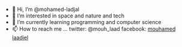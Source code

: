 - 👋 Hi, I’m @mohamed-ladjal
- 👀 I’m interested in space and nature and tech
- 🌱 I’m currently learning programming and computer science
- 📫 How to reach me ...
twitter: @mouh_laad
facebook: [mouhamed laadjel](https://www.facebook.com/ItzMouhLaad/)
<!---
mohamed-ladjal/mohamed-ladjal is a ✨ special ✨ repository because its `README.md` (this file) appears on your GitHub profile.
You can click the Preview link to take a look at your changes.
--->
